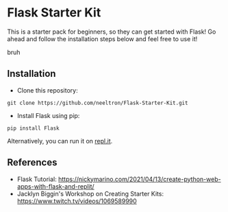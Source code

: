 # Flask Starter Kit

This is a starter pack for beginners, so they can get started with Flask! Go ahead and follow the installation steps below and feel free to use it!

bruh

## Installation
+ Clone this repository:
```
git clone https://github.com/neeltron/Flask-Starter-Kit.git
```
+ Install Flask using pip:
```
pip install Flask
```

Alternatively, you can run it on <a href = "https://replit.com/@neeltron/Flask-Starter-Kit">repl.it</a>.

## References

+ Flask Tutorial: https://nickymarino.com/2021/04/13/create-python-web-apps-with-flask-and-replit/
+ Jacklyn Biggin's Workshop on Creating Starter Kits: https://www.twitch.tv/videos/1069589990
